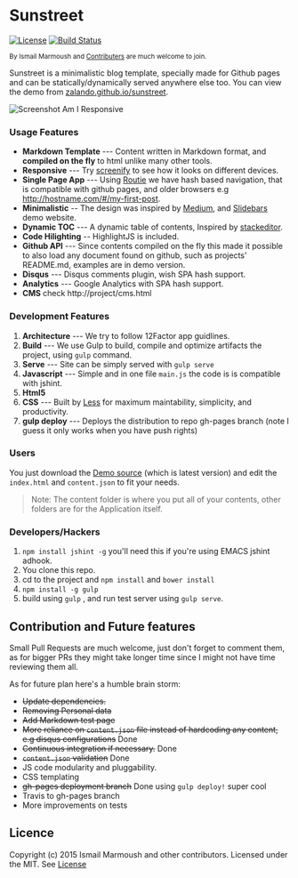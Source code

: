 # Sunstreet
[![License](https://img.shields.io/badge/license-MIT-blue.svg?style=flat)](https://raw.githubusercontent.com/zalando/sunstreet/master/LICENSE)
[![Build Status](https://travis-ci.org/zalando/sunstreet.svg?branch=master)](https://travis-ci.org/zalando/sunstreet)

<small>By Ismail Marmoush and [Contributers](https://github.com/zalando/sunstreet/graphs/contributors) are much welcome to join. </small>

Sunstreet is a minimalistic blog template, specially made for Github pages and can be statically/dynamically served anywhere else too. You can view the demo from [zalando.github.io/sunstreet](http://zalando.github.io/sunstreet).

![Screenshot Am I Responsive](https://raw.githubusercontent.com/zalando/sunstreet/master/screentshot.png)


### Usage Features
* **Markdown Template** --- Content written in Markdown format, and **compiled on the fly** to html unlike many other tools.
* **Responsive** --- Try [screenify](http://screenify.com) to see how it looks on different devices.
* **Single Page App**  --- Using [Routie](http://projects.jga.me/routie/) we have hash based navigation, that is compatible with github pages, and older browsers e.g http://hostname.com/#/my-first-post.
* **Minimalistic** -- The design was inspired by [Medium](http://medium.com), and [Slidebars](http://plugins.adchsm.me/slidebars/) demo website.
* **Dynamic TOC** --- A dynamic table of contents, Inspired by [stackeditor](http://stackeditor.io).
* **Code Hilighting** -- HighlightJS is included.
* **Github API** ---  Since contents compiled on the fly this made it possible to also load any document found on github, such as projects' README.md, examples are in demo version.
* **Disqus** --- Disqus comments plugin, wish SPA hash support.
* **Analytics** --- Google Analytics with SPA hash support.
* **CMS** check http://project/cms.html

### Development Features
1. **Architecture** ---  We try to follow 12Factor app guidlines.
1. **Build** --- We use Gulp to build, compile and optimize artifacts the project, using `gulp` command.
2. **Serve** --- Site can be simply served with  `gulp serve`
2. **Javascript** --- Simple and in one file `main.js` the code is is compatible with jshint.
3. **Html5**
4. **CSS** --- Built by [Less](http://lesscss.org) for maximum maintability, simplicity, and productivity.
5. **gulp deploy** --- Deploys the distribution to repo gh-pages branch (note I guess it only works when you have push rights)

### Users
You just download the [Demo source](https://github.com/zalando/sunstreet/tree/gh-pages)  (which is latest version) and edit the `index.html` and `content.json` to fit your needs.
> Note: The content folder is where you put all of your contents, other folders are for the Application itself.

### Developers/Hackers
1. `npm install jshint -g`  you'll need this if you're using EMACS jshint adhook.
2. You clone this repo.
3. cd to the project and `npm install`  and `bower install`
4. `npm install -g gulp`
5. build using `gulp`  , and run test server using  `gulp serve`.

## Contribution and Future features
Small Pull Requests are much welcome, just don't forget to comment them, as for bigger PRs they might take longer time since I might not have time reviewing them all.

As for future plan here's a humble brain storm:

* ~~Update dependencies.~~
* ~~Removing Personal data~~
* ~~Add Markdown test page~~
* ~~More reliance on `content.json` file instead of hardcoding any content, e.g disqus configurations~~ Done
* ~~Continuous integration if necessary.~~ Done
* ~~`content.json` validation~~ Done
* JS code modularity and pluggability.
* CSS templating
* ~~gh-pages deployment branch~~  Done using `gulp deploy!` super cool
* Travis to gh-pages branch
* More improvements on tests

## Licence
Copyright (c) 2015 Ismail Marmoush and other contributors. Licensed under the MIT. See [License](https://opensource.org/licenses/MIT)
